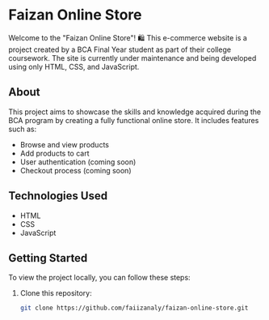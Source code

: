 # Faizan Online Store

Welcome to the "Faizan Online Store"! 🛍️ This e-commerce website is a project created by a BCA Final Year student as part of their college coursework. The site is currently under maintenance and being developed using only HTML, CSS, and JavaScript.

## About

This project aims to showcase the skills and knowledge acquired during the BCA program by creating a fully functional online store. It includes features such as:
- Browse and view products
- Add products to cart
- User authentication (coming soon)
- Checkout process (coming soon)

## Technologies Used

- HTML
- CSS
- JavaScript

## Getting Started

To view the project locally, you can follow these steps:

1. Clone this repository:
   ```bash
   git clone https://github.com/faiizanaly/faizan-online-store.git
